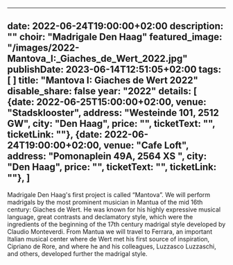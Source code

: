 
---
date: 2022-06-24T19:00:00+02:00
description: ""
choir: "Madrigale Den Haag"
featured_image: "/images/2022-Mantova_I:_Giaches_de_Wert_2022.jpg"
publishDate: 2023-06-14T12:51:05+02:00
tags: [
]
title: "Mantova I: Giaches de Wert 2022"
disable_share: false
year: "2022"
details: [
{date: 2022-06-25T15:00:00+02:00, venue: "Stadsklooster", address: "Westeinde 101, 2512 GW", city: "Den Haag", price: "", ticketText: "", ticketLink: ""},
{date: 2022-06-24T19:00:00+02:00, venue: "Cafe Loft", address: "Pomonaplein 49A, 2564 XS ", city: "Den Haag", price: "", ticketText: "", ticketLink: ""},
]
---
Madrigale Den Haag's first project is called “Mantova”. We will perform madrigals by the most prominent musician in Mantua of the mid 16th century: Giaches de Wert. He was known for his highly expressive musical language, great contrasts and declamatory style, which were the ingredients of the beginning of the 17th century madrigal style developed by Claudio Monteverdi. From Mantua we will travel to Ferrara, an important Italian musical center where de Wert met his first source of inspiration, Cipriano de Rore, and where he and his colleagues, Luzzasco Luzzaschi, and others, developed further the madrigal style.
